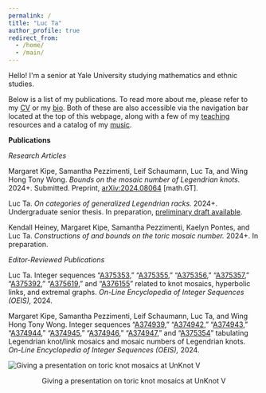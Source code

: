 ```yaml
---
permalink: /
title: "Luc Ta"
author_profile: true
redirect_from: 
  - /home/
  - /main/
---
```


Hello! I'm a senior at Yale University studying mathematics and ethnic studies.

Below is a list of my publications. To read more about me, please refer to my [CV](https://luc-ta.github.io/cv/) or my [bio](https://luc-ta.github.io/about/). Both of these are also accessible via the navigation bar located at the top of this webpage, along with a few of my [teaching](https://luc-ta.github.io/teaching/) resources and a catalog of my [music](https://luc-ta.github.io/music/).

**Publications**

_Research Articles_

Margaret Kipe, Samantha Pezzimenti, Leif Schaumann, Luc Ta, and Wing Hong Tony Wong. _Bounds on the mosaic number of Legendrian knots._ 2024+. Submitted. Preprint, [arXiv:2024.08064](https://doi.org/10.48550/arXiv.2410.08064) \[math.GT\].

Luc Ta. _On categories of generalized Legendrian racks._ 2024+. Undergraduate senior thesis. In preparation, [preliminary draft available](../files/senior-thesis-draft.pdf).

Kendall Heiney, Margaret Kipe, Samantha Pezzimenti, Kaelyn Pontes, and Luc Ta. _Constructions of and bounds on the toric mosaic number._ 2024+. In preparation.


_Editor-Reviewed Publications_

Luc Ta. Integer sequences “[A375353](https://oeis.org/A375353),” “[A375355](https://oeis.org/A375355),” “[A375356](https://oeis.org/A375356),” “[A375357](https://oeis.org/A375357),” “[A375392](https://oeis.org/A375392),” “[A375619](https://oeis.org/A375619),” and “[A376155](https://oeis.org/A376155)” related to knot mosaics, hyperbolic links, and extremal graphs. _On-Line Encyclopedia of Integer Sequences (OEIS),_ 2024.

Margaret Kipe, Samantha Pezzimenti, Leif Schaumann, Luc Ta, and Wing Hong Tony Wong. Integer sequences “[A374939](https://oeis.org/A374939),” “[A374942](https://oeis.org/A374942),” “[A374943](https://oeis.org/A374943),” “[A374944](https://oeis.org/A374944),” “[A374945](https://oeis.org/A374945),” “[A374946](https://oeis.org/A374946),” “[A374947](https://oeis.org/A374947),” and “[A375354](https://oeis.org/A375354)” tabulating Legendrian knot/link mosaics and mosaic numbers of Legendrian knots. _On-Line Encyclopedia of Integer Sequences (OEIS),_ 2024.

![Giving a presentation on toric knot mosaics at UnKnot V](https://luc-ta.github.io/images/presenting.jpg)
<p style="text-align: center;">Giving a presentation on toric knot mosaics at UnKnot V</p>
